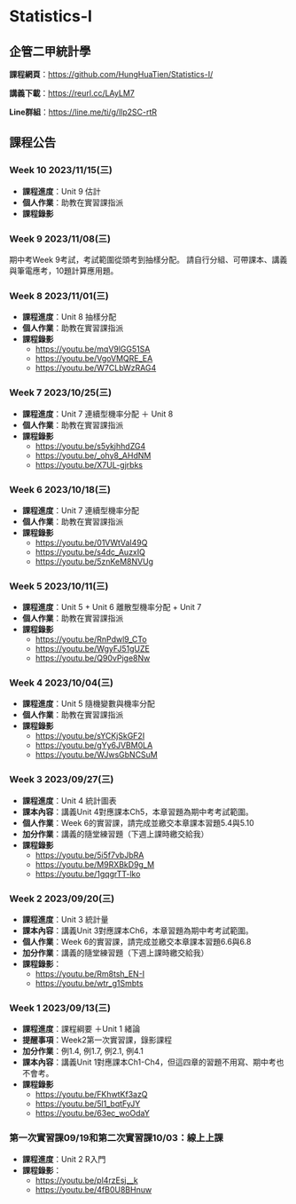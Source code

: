 # Statistics-I

## 企管二甲統計學

**課程網頁**：https://github.com/HungHuaTien/Statistics-I/

**講義下載**：https://reurl.cc/LAyLM7

**Line群組**：https://line.me/ti/g/llp2SC-rtR

## 課程公告

### Week 10 2023/11/15(三)

- **課程進度**：Unit 9 估計
- **個人作業**：助教在實習課指派
- **課程錄影**

### Week 9 2023/11/08(三)

期中考Week 9考試，考試範圍從頭考到抽樣分配。
請自行分組、可帶課本、講義與筆電應考，10題計算應用題。

### Week 8 2023/11/01(三)

- **課程進度**：Unit 8 抽樣分配
- **個人作業**：助教在實習課指派
- **課程錄影**
  -  https://youtu.be/mqV9lGG51SA
  -  https://youtu.be/VgoVMQRE_EA
  -  https://youtu.be/W7CLbWzRAG4

### Week 7 2023/10/25(三)

- **課程進度**：Unit 7 連續型機率分配 ＋ Unit 8
- **個人作業**：助教在實習課指派
- **課程錄影**
  - https://youtu.be/s5ykjhhdZG4
  - https://youtu.be/_ohy8_AHdNM
  - https://youtu.be/X7UL-gjrbks

### Week 6 2023/10/18(三)

- **課程進度**：Unit 7 連續型機率分配
- **個人作業**：助教在實習課指派
- **課程錄影**
  - https://youtu.be/01VWtVaI49Q
  - https://youtu.be/s4dc_AuzxIQ
  - https://youtu.be/5znKeM8NVUg

### Week 5 2023/10/11(三)

- **課程進度**：Unit 5 + Unit 6 離散型機率分配 + Unit 7
- **個人作業**：助教在實習課指派
- **課程錄影**
  - https://youtu.be/RnPdwl9_CTo
  - https://youtu.be/WgyFJ51gUZE
  - https://youtu.be/Q90vPjge8Nw

### Week 4 2023/10/04(三)

- **課程進度**：Unit 5 隨機變數與機率分配
- **個人作業**：助教在實習課指派
- **課程錄影**
  -  https://youtu.be/sYCKjSkGF2I
  -  https://youtu.be/gYy6JVBM0LA
  -  https://youtu.be/WJwsGbNCSuM

### Week 3 2023/09/27(三)

- **課程進度**：Unit 4 統計圖表
- **課本內容**：講義Unit 4對應課本Ch5，本章習題為期中考考試範圍。
- **個人作業**：Week 6的實習課，請完成並繳交本章課本習題5.4與5.10
- **加分作業**：講義的隨堂練習題（下週上課時繳交給我）
- **課程錄影**
  - https://youtu.be/5i5f7vbJbRA
  - https://youtu.be/M9RXBkD9g_M
  - https://youtu.be/1gqgrTT-lko

### Week 2 2023/09/20(三)

- **課程進度**：Unit 3 統計量
- **課本內容**：講義Unit 3對應課本Ch6，本章習題為期中考考試範圍。
- **個人作業**：Week 6的實習課，請完成並繳交本章課本習題6.6與6.8
- **加分作業**：講義的隨堂練習題（下週上課時繳交給我）
- **課程錄影**：
  - https://youtu.be/Rm8tsh_EN-I
  - https://youtu.be/wtr_g1Smbts

### Week 1 2023/09/13(三)

- **課程進度**：課程綱要 ＋Unit 1 緒論
- **提醒事項**：Week2第一次實習課，錄影課程
- **加分作業**：例1.4, 例1.7, 例2.1, 例4.1
- **課本內容**：講義Unit 1對應課本Ch1-Ch4，但這四章的習題不用寫、期中考也不會考。
- **課程錄影**
  - https://youtu.be/FKhwtKf3azQ
  - https://youtu.be/5l1_bqtFyJY
  - https://youtu.be/63ec_woOdaY 
  
### 第一次實習課09/19和第二次實習課10/03：線上上課

- **課程進度**：Unit 2 R入門
- **課程錄影**：
  - https://youtu.be/pl4rzEsj__k
  - https://youtu.be/4fB0U8BHnuw


